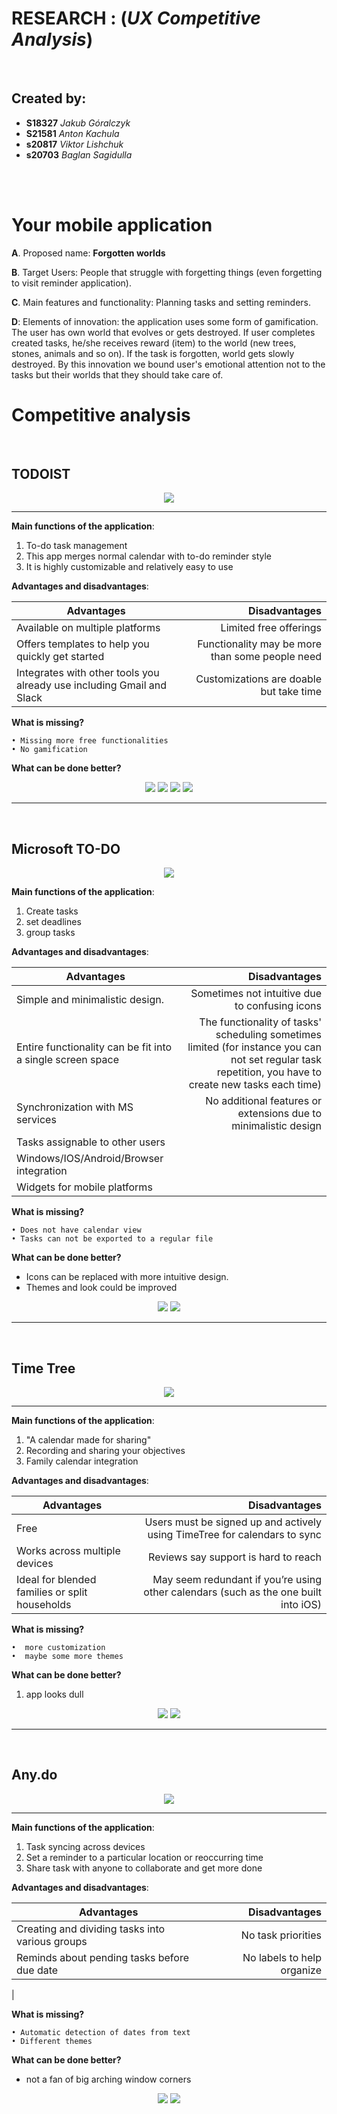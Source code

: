 
# **RESEARCH** : (*UX Competitive Analysis*)
<br>

## Created by: 
* **S18327** *Jakub Góralczyk*
* **S21581** *Anton Kachula*
* **s20817** *Viktor Lishchuk*
* **s20703** *Baglan Sagidulla*

<br>
<br>

# Your mobile application

**A**. Proposed name: **Forgotten worlds**

**B**. Target Users: People that struggle with forgetting things (even forgetting to visit reminder application).

**C**. Main features and functionality: Planning tasks and setting reminders.

**D**: Elements of innovation: the application uses some form of gamification. The user has own world that evolves or gets destroyed. If user completes created tasks, he/she receives reward (item) to the world (new trees, stones, animals and so on). If the task is forgotten, world gets slowly destroyed. By this innovation we bound user's emotional attention not to the tasks but their worlds that they should take care of. 

# Competitive analysis
<br>

## TODOIST

<p align="center">
    <img src="photos\logos\Todoist_logo.png">
</p>

---

**Main functions of the application**:

1. To-do task management 
2. This app merges normal calendar with to-do reminder style
3. It is highly customizable and relatively easy to use

**Advantages and disadvantages**:

| Advantages| Disadvantages |
|-----------|-------------:|
| Available on multiple platforms| Limited free offerings
| Offers templates to help you quickly get started| Functionality may be more than some people need
| Integrates with other tools you already use including Gmail and Slack | Customizations are doable but take time

**What is missing?**

	• Missing more free functionalities 
	• No gamification

**What can be done better?**
<p align="center">
    <img src="photos\todoist\todoistone.jpg">
	<img src="photos\todoist\todoisttwo.jpg">
	<img src="photos\todoist\todoistthree.jpg">
	<img src="photos\todoist\todoistfour.jpg">
</p>



---
<br>

## Microsoft TO-DO

<p align="center">
    <img src="photos\logos\mstodo.svg">
</p>


**Main functions of the application**:

1. Create tasks
2. set deadlines
3. group tasks

**Advantages and disadvantages**:


| Advantages| Disadvantages |
|-----------|-------------:|
|Simple and minimalistic design. | Sometimes not intuitive due to confusing icons |
|Entire functionality can be fit into a single screen space | The functionality of tasks' scheduling sometimes limited (for instance you can not set regular task repetition, you have to create new tasks each time)|
|Synchronization with MS services | No additional features or extensions due to minimalistic design |
|Tasks assignable to other users | |
|Windows/IOS/Android/Browser integration | |
|Widgets for mobile platforms | |

**What is missing?**

	• Does not have calendar view
	• Tasks can not be exported to a regular file


**What can be done better?**

* Icons can be replaced with more intuitive design.
* Themes and look could be improved 

<p align="center">
    <img src="photos\mstodo\msone.jpg">
	<img src="photos\mstodo\mstwo.jpg">
	
</p>

---
<br>

## Time Tree
<p align="center">
    <img src="photos\logos\timetree.svg">
</p>

---
**Main functions of the application**:

1. "A calendar made for sharing"
2. Recording and sharing your objectives
3. Family calendar integration

**Advantages and disadvantages**:

| Advantages| Disadvantages |
|-----------|-------------:|
| Free | Users must be signed up and actively using TimeTree for calendars to sync
| Works across multiple devices | Reviews say support is hard to reach
| Ideal for blended families or split households | May seem redundant if you’re using other calendars (such as the one built into iOS)

**What is missing?**

	•  more customization
	•  maybe some more themes

**What can be done better?**

1. app looks dull

<p align="center">
    <img src="photos\timetree\timetreeone.jpg">
	<img src="photos\timetree\timetreetwo.jpg">
</p>

---
<br>

## Any.do
<p align="center">
    <img src="photos\logos\Any.do_logo.png">
</p>

---
**Main functions of the application**:

1. Task syncing across devices
2. Set a reminder to a particular location or reoccurring time
3. Share task with anyone to collaborate and get more done

**Advantages and disadvantages**:

| Advantages| Disadvantages |
|-----------|-------------:|
|Creating and dividing tasks into various groups| No task priorities |
|Reminds about pending tasks before due date | No labels to help organize |
|

**What is missing?**

	• Automatic detection of dates from text
	• Different themes

**What can be done better?**
* not a fan of big arching window corners

<p align="center">
    <img src="photos\anydo\anydoone.jpg">
	<img src="photos\anydo\anydotwo.jpg">
</p>
